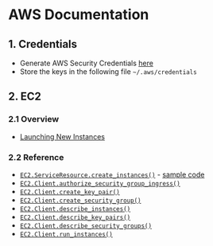 # AWS Documentation

## 1. Credentials

- Generate AWS Security Credentials [here](https://console.aws.amazon.com/iam/home?#security_credential)
- Store the keys in the following file `~/.aws/credentials`

## 2. EC2

### 2.1 Overview

- [Launching New Instances](https://boto3.amazonaws.com/v1/documentation/api/latest/guide/migrationec2.html#launching-new-instances)

### 2.2 Reference

- [`EC2.ServiceResource.create_instances()`](https://boto3.amazonaws.com/v1/documentation/api/latest/reference/services/ec2.html#EC2.ServiceResource.create_instances) - [sample code](https://docs.aws.amazon.com/code-samples/latest/catalog/python-ec2-create_instance.py.html)
- [`EC2.Client.authorize_security_group_ingress()`](https://boto3.amazonaws.com/v1/documentation/api/latest/reference/services/ec2.html#EC2.Client.authorize_security_group_ingress)
- [`EC2.Client.create_key_pair()`](https://boto3.amazonaws.com/v1/documentation/api/latest/reference/services/ec2.html#EC2.Client.create_key_pair)
- [`EC2.Client.create_security_group()`](https://boto3.amazonaws.com/v1/documentation/api/latest/reference/services/ec2.html#EC2.Client.create_security_group)
- [`EC2.Client.describe_instances()`](https://boto3.amazonaws.com/v1/documentation/api/latest/reference/services/ec2.html#EC2.Client.describe_instances)
- [`EC2.Client.describe_key_pairs()`](https://boto3.amazonaws.com/v1/documentation/api/latest/reference/services/ec2.html#EC2.Client.describe_key_pairs)
- [`EC2.Client.describe_security_groups()`](https://boto3.amazonaws.com/v1/documentation/api/latest/reference/services/ec2.html#EC2.Client.describe_security_groups)
- [`EC2.Client.run_instances()`](https://boto3.amazonaws.com/v1/documentation/api/latest/reference/services/ec2.html#EC2.Client.run_instances)
